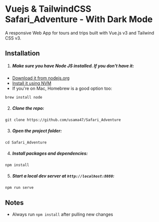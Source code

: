 # Vuejs & TailwindCSS Safari_Adventure - With Dark Mode

A responsive Web App for tours and trips built with Vue.js v3 and Tailwind CSS v3.

## Installation

1. ##### Make sure you have Node JS installed. If you don't have it:

-   [Download it from nodejs.org](https://nodejs.org)
-   [Install it using NVM ](https://github.com/nvm-sh/nvm)
-   If you're on Mac, Homebrew is a good option too:

```
brew install node
```

2. ##### Clone the repo:

```
git clone https://github.com/usama47/Safari_Adventure
```

3. ##### Open the project folder:

```
cd Safari_Adventure
```

4. ##### Install packages and dependencies:

```
npm install
```

5. ##### Start a local dev server at `http://localhost:8080`:

```
npm run serve
```

## Notes

-   Always run `npm install` after pulling new changes
